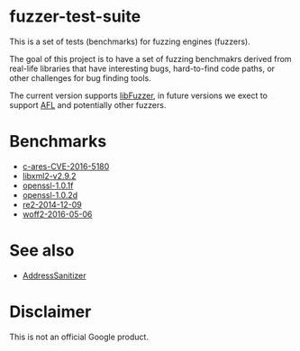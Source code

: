 # fuzzer-test-suite

This is a set of tests (benchmarks) for fuzzing engines (fuzzers).

The goal of this project is to have a set of fuzzing benchmakrs derived from real-life
libraries that have interesting bugs, hard-to-find code paths, or other
challenges for bug finding tools.

The current version supports [libFuzzer](http://libFuzzer.info),
in future versions we exect to support [AFL](http://lcamtuf.coredump.cx/afl/)
and potentially other fuzzers.

# Benchmarks

* [c-ares-CVE-2016-5180](./c-ares-CVE-2016-5180)
* [libxml2-v2.9.2](./libxml2-v2.9.2)
* [openssl-1.0.1f](openssl-1.0.1f)
* [openssl-1.0.2d](openssl-1.0.2d)
* [re2-2014-12-09](re2-2014-12-09)
* [woff2-2016-05-06](woff2-2016-05-06)

# See also

* [AddressSanitizer](http://clang.llvm.org/docs/AddressSanitizer.html)

# Disclaimer
This is not an official Google product.

